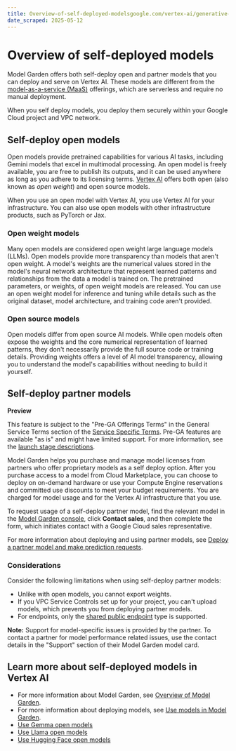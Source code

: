 ```yaml
---
title: Overview-of-self-deployed-modelsgoogle.com/vertex-ai/generative-ai/docs/model-garden/self-deployed-models
date_scraped: 2025-05-12
---
```


# Overview of self-deployed models 

Model Garden offers both self-deploy open and partner models
that you can deploy and serve on Vertex AI. These models are different
from the [model-as-a-service (MaaS)](../partner-models/use-partner-models.md) offerings, which are serverless and
require no manual deployment.

When you self deploy models, you deploy them securely within your
Google Cloud project and VPC network.

## Self-deploy open models

Open models provide pretrained capabilities for various AI tasks, including
Gemini models that excel in multimodal processing. An open model is
freely available, you are free to publish its outputs, and it can be used
anywhere as long as you adhere to its licensing terms.
[Vertex AI](../start/express-mode/Tutorial-Vertex-AI-API-in-express-mode.md) offers both open (also known as *open weight*)
and open source models.

When you use an open model with Vertex AI, you use Vertex AI for
your infrastructure. You can also use open models with other infrastructure
products, such as PyTorch or Jax.

### Open weight models

Many open models are considered open weight large language models (LLMs). Open
models provide more transparency than models that aren't open weight. A
model's weights are the numerical values stored in the model's neural network
architecture that represent learned patterns and relationships from the data a
model is trained on. The pretrained parameters, or weights, of open weight
models are released. You can use an open weight model for inference and tuning
while details such as the original dataset, model architecture, and training
code aren't provided.

### Open source models

Open models differ from open source AI models. While open models often expose
the weights and the core numerical representation of learned patterns, they
don't necessarily provide the full source code or training details. Providing
weights offers a level of AI model transparency, allowing you to
understand the model's capabilities without needing to build it yourself.

## Self-deploy partner models

**Preview**

This feature is subject to the "Pre-GA Offerings Terms" in the General Service Terms section
of the [Service Specific Terms](https://cloud.google.com/terms/service-terms#1).
Pre-GA features are available "as is" and might have limited support.
For more information, see the
[launch stage descriptions](https://cloud.google.com/products#product-launch-stages).

Model Garden helps you purchase and manage model licenses from partners
who offer proprietary models as a self deploy option. After you purchase
access to a model from Cloud Marketplace, you can choose to deploy on
on-demand hardware or use your Compute Engine reservations and
committed use discounts to meet your budget requirements. You are charged for
model usage and for the Vertex AI infrastructure that you use.

To request usage of a self-deploy partner model, find the relevant model in
the [Model Garden console](https://console.cloud.google.com/vertex-ai/model-garden), click **Contact sales**, and
then complete the form, which initiates contact with a Google Cloud sales
representative.

For more information about deploying and using partner models, see [Deploy a
partner model and make prediction requests](https://cloud.google.com/vertex-ai/generative-ai/docs/model-garden/use-models#deploy_a_partner_model_and_make_prediction_requests).

### Considerations

Consider the following limitations when using self-deploy partner models:

- Unlike with open models, you cannot export weights.
- If you VPC Service Controls set up for your project, you can't upload
 models, which prevents you from deploying partner models.
- For endpoints, only the [shared public endpoint](https://cloud.google.com/vertex-ai/docs/predictions/choose-endpoint-type) type is
 supported.

**Note:** Support for model-specific issues is provided by the partner. To contact
a partner for model performance related issues, use the contact details in the
"Support" section of their Model Garden model card.

## Learn more about self-deployed models in Vertex AI

- For more information about Model Garden, see [Overview of
 Model Garden](https://cloud.google.com/vertex-ai/generative-ai/docs/model-garden/explore-models).
- For more information about deploying models, see [Use models in
 Model Garden](https://cloud.google.com/vertex-ai/generative-ai/docs/model-garden/use-models).
- [Use Gemma open models](https://cloud.google.com/vertex-ai/generative-ai/docs/open-models/use-gemma)
- [Use Llama open models](../open-models/use-llama.md)
- [Use Hugging Face open models](https://cloud.google.com/vertex-ai/generative-ai/docs/open-models/use-hugging-face-models)